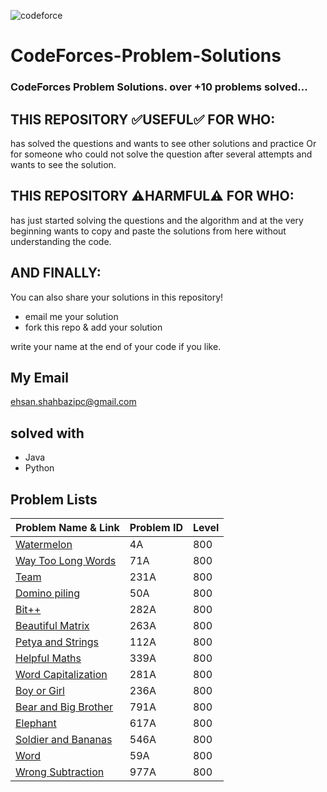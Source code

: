 ![codeforce](https://assets.codeforces.com/users/kguseva/comments/cf.png)
# CodeForces-Problem-Solutions

### CodeForces Problem Solutions. over <b>+10 problems</b> solved...

## THIS REPOSITORY :white_check_mark:USEFUL:white_check_mark: FOR WHO:
has solved the questions and wants to see other solutions and practice Or for someone who could not solve the question after several attempts and wants to see the solution.

## THIS REPOSITORY :warning:HARMFUL:warning: FOR WHO:
has just started solving the questions and the algorithm and at the very beginning wants to copy and paste the solutions from here without understanding the code.

## AND FINALLY:
You can also share your solutions in this repository!
- email me your solution
- fork this repo & add your solution

write your name at the end of your code if you like.

## My Email
ehsan.shahbazipc@gmail.com

## solved with
- Java
- Python

## Problem Lists

| Problem Name & Link | Problem ID | Level |
| ------------ | ---------- | ----- |
| [Watermelon](https://codeforces.com/problemset/problem/4/A) | 4A | 800 |
| [Way Too Long Words](https://codeforces.com/problemset/problem/71/A) | 71A | 800 |
| [Team](https://codeforces.com/problemset/problem/231/A) | 231A | 800 |
| [Domino piling](https://codeforces.com/problemset/problem/50/A) | 50A | 800 |
| [Bit++](https://codeforces.com/problemset/problem/282/A) | 282A | 800 |
| [Beautiful Matrix](https://codeforces.com/problemset/problem/263/A) | 263A | 800 |
| [Petya and Strings](https://codeforces.com/problemset/problem/112/A) | 112A | 800 |
| [Helpful Maths](https://codeforces.com/problemset/problem/339/A) | 339A | 800 |
| [Word Capitalization](https://codeforces.com/problemset/problem/281/A) | 281A | 800 |
| [Boy or Girl](https://codeforces.com/problemset/problem/236/A) | 236A | 800 |
| [Bear and Big Brother](https://codeforces.com/problemset/problem/791/A) | 791A | 800 |
| [Elephant](https://codeforces.com/problemset/problem/617/A) | 617A | 800 |
| [Soldier and Bananas](https://codeforces.com/problemset/problem/546/A) | 546A | 800 |
| [Word](https://codeforces.com/problemset/problem/59/A) | 59A | 800 |
| [Wrong Subtraction](https://codeforces.com/problemset/problem/977/A) | 977A | 800 |











